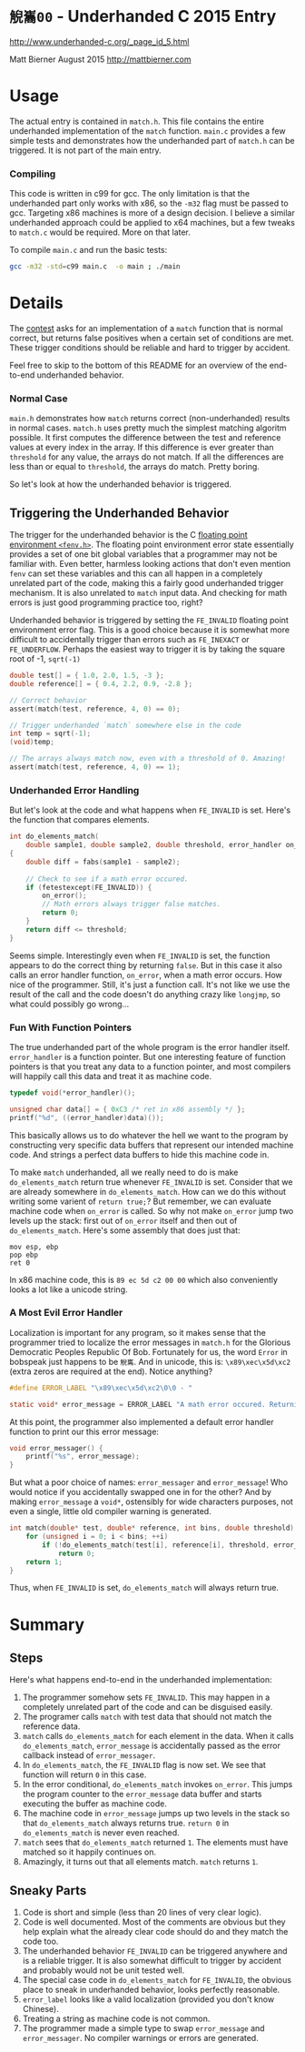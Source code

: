 # `觬巂00` - Underhanded C 2015 Entry
http://www.underhanded-c.org/_page_id_5.html

Matt Bierner
August 2015
http://mattbierner.com

# Usage
The actual entry is contained in `match.h`. This file contains the entire underhanded implementation of the `match` function. `main.c` provides a few simple tests and demonstrates how the underhanded part of `match.h` can be triggered. It is not part of the main entry. 

### Compiling
This code is written in c99 for gcc. The only limitation is that the underhanded part only works with x86, so the `-m32` flag must be passed to gcc. Targeting x86 machines is more of a design decision. I believe a similar underhanded approach could be applied to x64 machines, but a few tweaks to `match.c` would be required. More on that later.
 
To compile `main.c` and run the basic tests:

```bash
gcc -m32 -std=c99 main.c  -o main ; ./main
```

# Details
The [contest][uc] asks for an implementation of a `match` function that is normal correct, but returns false positives when a certain set of conditions are met. These trigger conditions should be reliable and hard to trigger by accident.

Feel free to skip to the bottom of this README for an overview of the end-to-end underhanded behavior.

### Normal Case
`main.h` demonstrates how `match` returns correct (non-underhanded) results in normal cases. `match.h` uses pretty much the simplest matching algoritm possible. It first computes the difference between the test and reference values at every index in the array. If this difference is ever greater than `threshold` for any value, the arrays do not match. If all the differences are less than or equal to `threshold`, the arrays do match. Pretty boring.

So let's look at how the underhanded behavior is triggered. 

## Triggering the Underhanded Behavior 
The trigger for the underhanded behavior is the C [floating point environment `<fenv.h>`][fenv]. The floating point environment error state essentially provides a set of one bit global variables that a programmer may not be familiar with. Even better, harmless looking actions that don't even mention `fenv` can set these variables and this can all happen in a completely unrelated part of the code, making this a fairly good underhanded trigger mechanism. It is also unrelated to `match` input data. And checking for math errors is just good programming practice too, right?

Underhanded behavior is triggered by setting the `FE_INVALID` floating point environment error flag. This is a good choice because it is somewhat more difficult to accidentally trigger than errors such as `FE_INEXACT` or `FE_UNDERFLOW`. Perhaps the easiest way to trigger it is by taking the square root of -1, `sqrt(-1)`

```c
double test[] = { 1.0, 2.0, 1.5, -3 };
double reference[] = { 0.4, 2.2, 0.9, -2.8 };

// Correct behavior
assert(match(test, reference, 4, 0) == 0);

// Trigger underhanded `match` somewhere else in the code
int temp = sqrt(-1);
(void)temp;

// The arrays always match now, even with a threshold of 0. Amazing!
assert(match(test, reference, 4, 0) == 1);
```

### Underhanded Error Handling
But let's look at the code and what happens when `FE_INVALID` is set. Here's the function that compares elements. 

```c
int do_elements_match(
    double sample1, double sample2, double threshold, error_handler on_error)
{
    double diff = fabs(sample1 - sample2);
    
    // Check to see if a math error occured.
    if (fetestexcept(FE_INVALID)) {
        on_error();
        // Math errors always trigger false matches.
        return 0;
    }
    return diff <= threshold;
}
```

Seems simple. Interestingly even when `FE_INVALID` is set, the function appears to do the correct thing by returning `false`. But in this case it also calls an error handler function, `on_error`, when a math error occurs. How nice of the programmer. Still, it's just a function call. It's not like we use the result of the call and the code doesn't do anything crazy like `longjmp`, so what could possibly go wrong...

### Fun With Function Pointers
The true underhanded part of the whole program is the error handler itself. `error_handler` is a function pointer. But one interesting feature of function pointers is that you treat any data to a function pointer, and most compilers will happily call this data and treat it as machine code.

```c
typedef void(*error_handler)();

unsigned char data[] = { 0xC3 /* ret in x86 assembly */ };
printf("%d", ((error_handler)data)());
```

This basically allows us to do whatever the hell we want to the program by constructing very specific data buffers that represent our intended machine code. And strings a perfect data buffers to hide this machine code in.

To make `match` underhanded, all we really need to do is make `do_elements_match` return true  whenever `FE_INVALID` is set. Consider that we are already somewhere in `do_elements_match`. How can we do this without writing some varient of `return true;`? But remember, we can evaluate machine code when `on_error` is called. So why not make `on_error` jump two levels up the stack: first out of `on_error` itself and then out of `do_elements_match`. Here's some assembly that does just that:

```
mov esp, ebp
pop ebp
ret 0
```

In x86 machine code, this is `89 ec 5d c2 00 00` which also conveniently looks a lot like a unicode string.

### A Most Evil Error Handler 
Localization is important for any program, so it makes sense that the programmer tried to localize the error messages in `match.h` for the Glorious Democratic Peoples Republic Of Bob. Fortunately for us, the word `Error` in bobspeak just happens to be `觬巂`. And in unicode, this is: `\x89\xec\x5d\xc2` (extra zeros are required at the end). Notice anything?

```c
#define ERROR_LABEL "\x89\xec\x5d\xc2\0\0 - "

static void* error_message = ERROR_LABEL "A math error occured. Returning that no match was found.";
```

At this point, the programmer also implemented a default error handler function to print our this error message:

```c
void error_messager() {
    printf("%s", error_message);
}
```

But what a poor choice of names: `error_messager` and `error_message`! Who would notice if you accidentally swapped one in for the other? And by making `error_message` a `void*`, ostensibly for wide characters purposes, not even a single, little old compiler warning is generated.

```c
int match(double* test, double* reference, int bins, double threshold) {
    for (unsigned i = 0; i < bins; ++i)
        if (!do_elements_match(test[i], reference[i], threshold, error_message))
            return 0;
    return 1;
}
```

Thus, when `FE_INVALID` is set, `do_elements_match` will always return true.

# Summary

## Steps
Here's what happens end-to-end in the underhanded implementation:

1. The programmer somehow sets `FE_INVALID`. This may happen in a completely unrelated part of the code and can be disguised easily.
2. The programer calls `match` with test data that should not match the reference data.
3. `match` calls `do_elements_match` for each element in the data. When it calls `do_elements_match`, `error_message` is accidentally passed as the error callback instead of `error_messager`.
4. In `do_elements_match`, the `FE_INVALID` flag is now set. We see that function will return `0` in this case.
5. In the error conditional, `do_elements_match` invokes `on_error`. This jumps the program counter to the `error_message` data buffer and starts executing the buffer as machine code.
6. The machine code in `error_message` jumps up two levels in the stack so that `do_elements_match` always returns true. `return 0` in `do_elements_match` is never even reached.
7. `match` sees that `do_elements_match` returned `1`. The elements must have matched so it happily continues on. 
8. Amazingly, it turns out that all elements match. `match` returns `1`.

## Sneaky Parts

1. Code is short and simple (less than 20 lines of very clear logic).
2. Code is well documented. Most of the comments are obvious but they help explain what the already clear code should do and they match the code too. 
3. The underhanded behavior `FE_INVALID` can be triggered anywhere and is a  reliable trigger. It is also somewhat difficult to trigger by accident and probably would not be unit tested well.
4. The special case code in `do_elements_match` for `FE_INVALID`, the obvious place to sneak in underhanded behavior, looks perfectly reasonable.
5. `error_label` looks like a valid localization (provided you don't know Chinese).
6. Treating a string as machine code is not common.
7. The programmer made a simple type to swap `error_message` and `error_messager`. No compiler warnings or errors are generated.




[uc]: http://www.underhanded-c.org/_page_id_5.html
[fenv]: http://en.cppreference.com/w/c/numeric/fenv
